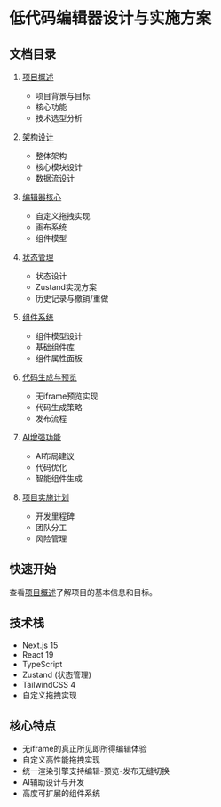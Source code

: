 # 低代码编辑器设计与实施方案

## 文档目录

1. [项目概述](./01-项目概述.md)
   - 项目背景与目标
   - 核心功能
   - 技术选型分析

2. [架构设计](./02-架构设计.md)
   - 整体架构
   - 核心模块设计
   - 数据流设计

3. [编辑器核心](./03-编辑器核心.md)
   - 自定义拖拽实现
   - 画布系统
   - 组件模型

4. [状态管理](./04-状态管理.md)
   - 状态设计
   - Zustand实现方案
   - 历史记录与撤销/重做

5. [组件系统](./05-组件系统.md)
   - 组件模型设计
   - 基础组件库
   - 组件属性面板

6. [代码生成与预览](./06-代码生成与预览.md)
   - 无iframe预览实现
   - 代码生成策略
   - 发布流程

7. [AI增强功能](./07-AI增强功能.md)
   - AI布局建议
   - 代码优化
   - 智能组件生成

8. [项目实施计划](./08-项目实施计划.md)
   - 开发里程碑
   - 团队分工
   - 风险管理

## 快速开始

查看[项目概述](./01-项目概述.md)了解项目的基本信息和目标。

## 技术栈

- Next.js 15
- React 19
- TypeScript
- Zustand (状态管理)
- TailwindCSS 4
- 自定义拖拽实现

## 核心特点

- 无iframe的真正所见即所得编辑体验
- 自定义高性能拖拽实现
- 统一渲染引擎支持编辑-预览-发布无缝切换
- AI辅助设计与开发
- 高度可扩展的组件系统 